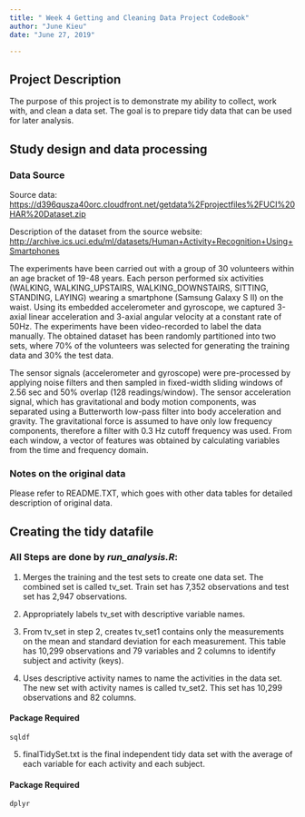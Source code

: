 ```yaml
---
title: " Week 4 Getting and Cleaning Data Project CodeBook"
author: "June Kieu"
date: "June 27, 2019"

---
```


## Project Description
The purpose of this project is to demonstrate my ability to collect, work with, and clean a data set. The goal is to prepare tidy data that can be used for later analysis. 

## Study design and data processing

### Data Source
Source data: https://d396qusza40orc.cloudfront.net/getdata%2Fprojectfiles%2FUCI%20HAR%20Dataset.zip

Description of the dataset from the source website: http://archive.ics.uci.edu/ml/datasets/Human+Activity+Recognition+Using+Smartphones

The experiments have been carried out with a group of 30 volunteers within an age bracket of 19-48 years. Each person performed six activities (WALKING, WALKING_UPSTAIRS, WALKING_DOWNSTAIRS, SITTING, STANDING, LAYING) wearing a smartphone (Samsung Galaxy S II) on the waist. Using its embedded accelerometer and gyroscope, we captured 3-axial linear acceleration and 3-axial angular velocity at a constant rate of 50Hz. The experiments have been video-recorded to label the data manually. The obtained dataset has been randomly partitioned into two sets, where 70% of the volunteers was selected for generating the training data and 30% the test data.

The sensor signals (accelerometer and gyroscope) were pre-processed by applying noise filters and then sampled in fixed-width sliding windows of 2.56 sec and 50% overlap (128 readings/window). The sensor acceleration signal, which has gravitational and body motion components, was separated using a Butterworth low-pass filter into body acceleration and gravity. The gravitational force is assumed to have only low frequency components, therefore a filter with 0.3 Hz cutoff frequency was used. From each window, a vector of features was obtained by calculating variables from the time and frequency domain.

### Notes on the original data 
Please refer to README.TXT, which goes with other data tables for detailed description of original data.

## Creating the tidy datafile

### All Steps are done by *run_analysis.R*:
1. Merges the training and the test sets to create one data set. The combined set is called tv_set. Train set has 7,352 observations and test set has 2,947 observations.   

2. Appropriately labels tv_set with descriptive variable names.

3. From tv_set in step 2, creates tv_set1 contains only the measurements on the mean and standard deviation for each measurement. This table has 10,299 observations and 79 variables and 2 columns to identify subject and activity (keys).


4. Uses descriptive activity names to name the activities in the data set. The new set with activity names is called tv_set2. This set has 10,299 observations and 82 columns. 

#### Package Required

```
sqldf
```

5. finalTidySet.txt is the final independent tidy data set with the average of each variable for each activity and each subject.

#### Package Required

```
dplyr
```
